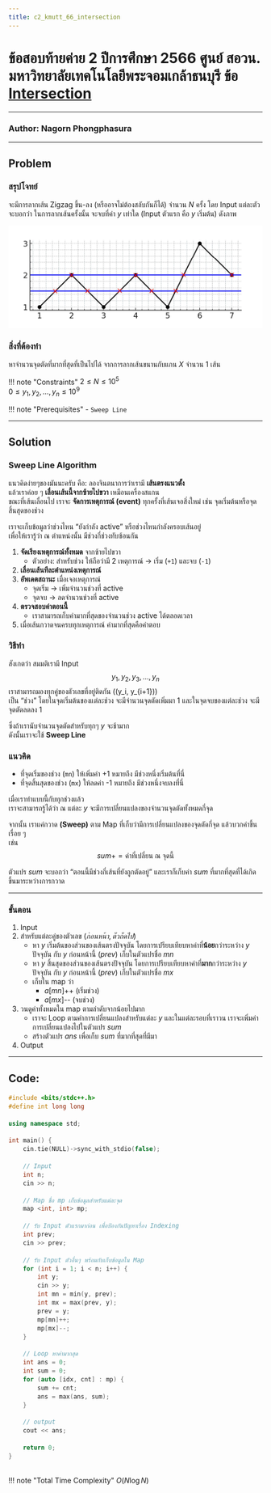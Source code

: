 ```yaml
---
title: c2_kmutt_66_intersection
---
```

# ข้อสอบท้ายค่าย 2 ปีการศึกษา 2566 ศูนย์ สอวน. มหาวิทยาลัยเทคโนโลยีพระจอมเกล้าธนบุรี ข้อ [Intersection](https://grader.gchan.moe/problemset/c2_st66_intersection/)
---
### Author: Nagorn Phongphasura
---

## Problem 

### สรุปโจทย์
จะมีการลากเส้น Zigzag ขึ้น-ลง (หรืออาจไม่ต้องสลับกันก็ได้) จำนวน $N$ ครั้ง โดย Input แต่ละตัว จะบอกว่า ในการลากเส้นครั้งนั้น จะจบที่ค่า $y$ เท่าใด (Input ตัวแรก คือ $y$ เริ่มต้น) ดังภาพ

<img src="/assets/images/sweepline.png" class="floodfill">

### สิ่งที่ต้องทำ
หาจำนวนจุดตัดที่มากที่สุดที่เป็นไปได้ จากการลากเส้นขนานกับแกน $X$ จำนวน 1 เส้น

!!! note "Constraints"
    $2 \leq N \leq 10^5$<br>
    $0 \leq y_1,y_2,...,y_n \leq 10^9$

!!! note "Prerequisites"
    - `Sweep Line`

---

## Solution
### Sweep Line Algorithm
แนวคิดง่ายๆของมันนะครับ คือ:
ลองจินตนาการว่าเรามี **เส้นตรงแนวตั้ง**  
แล้วเราค่อย ๆ **เลื่อนเส้นนี้จากซ้ายไปขวา** เหมือนเครื่องสแกน  
ขณะที่เส้นเลื่อนไป เราจะ **จัดการเหตุการณ์ (event)** ทุกครั้งที่เส้นเจอสิ่งใหม่ เช่น จุดเริ่มต้นหรือจุดสิ้นสุดของช่วง  

เราจะเก็บข้อมูลว่าช่วงไหน “ยังกำลัง active” หรือช่วงไหนกำลังครอบเส้นอยู่  
เพื่อให้เรารู้ว่า ณ ตำแหน่งนั้น มีช่วงกี่ช่วงทับซ้อนกัน

1. **จัดเรียงเหตุการณ์ทั้งหมด** จากซ้ายไปขวา 
    - ตัวอย่าง: สำหรับช่วง ให้ถือว่ามี 2 เหตุการณ์ → เริ่ม (`+1`) และจบ (`-1`)
2. **เลื่อนเส้นทีละตำแหน่งเหตุการณ์**  
3. **อัพเดตสถานะ** เมื่อเจอเหตุการณ์
    - จุดเริ่ม → เพิ่มจำนวนช่วงที่ active
    - จุดจบ → ลดจำนวนช่วงที่ active
4. **ตรวจสอบค่าตอนนี้**  
    - เราสามารถเก็บค่ามากที่สุดของจำนวนช่วง active ได้ตลอดเวลา
5. เมื่อเส้นกวาดจนครบทุกเหตุการณ์ ค่ามากที่สุดคือคำตอบ

### วิธีทำ
สังเกตว่า สมมติเรามี Input
$$
y_1, y_2, y_3, \dots, y_n
$$
เราสามารถมองทุกคู่ของตัวเลขที่อยู่ติดกัน \((y_i, y_{i+1})\)  
เป็น “ช่วง” โดยในจุดเริ่มต้นของแต่ละช่วง จะมีจำนวนจุดตัดเพิ่มมา 1 และในจุดจบของแต่ละช่วง จะมีจุดตัดลดลง 1

ซึ่งถ้าเรานับจำนวนจุดตัดสำหรับทุกๆ $y$ จะช้ามาก  
ดังนั้นเราจะใช้ **Sweep Line**

### แนวคิด

- ที่จุดเริ่มของช่วง (`mn`) ให้เพิ่มค่า +1 
  หมายถึง มีช่วงหนึ่งเริ่มต้นที่นี่
- ที่จุดสิ้นสุดของช่วง (`mx`) ให้ลดค่า -1 
  หมายถึง มีช่วงหนึ่งจบลงที่นี่

เมื่อเราทำแบบนี้กับทุกช่วงแล้ว  
เราจะสามารถรู้ได้ว่า ณ แต่ละ $y$ จะมีการเปลี่ยนแปลงของจำนวนจุดตัดทั้งหมดกี่จุด  

จากนั้น เราแค่กวาด **(Sweep)** ตาม Map ที่เก็บว่ามีการเปลี่ยนแปลงของจุดตัดกี่จุด
แล้วบวกค่าขึ้นเรื่อย ๆ  
เช่น  
$$
sum += \text{ค่าที่เปลี่ยน ณ จุดนี้}
$$

ตัวแปร $sum$ จะบอกว่า “ตอนนี้มีช่วงกี่เส้นที่ยังถูกตัดอยู่” และเราก็เก็บค่า $sum$ ที่มากที่สุดที่ได้เกิดขึ้นมาระหว่างการกวาด

---

### ขั้นตอน
1. Input
2. สำหรับแต่ละคู่ของตัวเลข $(ก่อนหน้า, ตัวถัดไป)$
    - หา $y$ เริ่มต้นของส่วนของเส้นตรงปัจจุบัน โดยการเปรียบเทียบหาค่าที่**น้อย**กว่าระหว่าง $y$ ปัจจุบัน กับ $y$ ก่อนหน้านี้ $(prev)$ เก็บในตัวแปรชื่อ $mn$
    - หา $y$ สิ้นสุดของส่วนของเส้นตรงปัจจุบัน โดยการเปรียบเทียบหาค่าที่**มาก**กว่าระหว่าง $y$ ปัจจุบัน กับ $y$ ก่อนหน้านี้ $(prev)$ เก็บในตัวแปรชื่อ $mx$
    - เก็บใน map ว่า  
        - $a[mn]$++ (เริ่มช่วง)  
        - $a[mx]$-- (จบช่วง)  
3. วนดูค่าทั้งหมดใน map ตามลำดับจากน้อยไปมาก  
    - เราจะ Loop ตามค่าการเปลี่ยนแปลงสำหรับแต่ละ $y$ และในแต่ละรอบที่เราวน เราจะเพิ่มค่าการเปลี่ยนแปลงไปในตัวแปร $sum$ 
    - สร้างตัวแปร $ans$ เพื่อเก็บ $sum$ ที่มากที่สุดที่มีมา
4. Output

---

## Code: 

```cpp title="c2_kmutt_66_intersection.cpp"
#include <bits/stdc++.h>
#define int long long

using namespace std;

int main() {
    cin.tie(NULL)->sync_with_stdio(false);

    // Input
    int n;
    cin >> n;

    // Map ชื่อ mp เก็บข้อมูลสำหรับแต่ละจุด
    map <int, int> mp;

    // รับ Input ตัวแรกมาก่อน เพื่อป้องกันปัญหาเรื่อง Indexing
    int prev;
    cin >> prev;

    // รับ Input ตัวอื่นๆ พร้อมกับเก็บข้อมูลใน Map
    for (int i = 1; i < n; i++) {
        int y;
        cin >> y;
        int mn = min(y, prev);
        int mx = max(prev, y);
        prev = y;
        mp[mn]++;
        mp[mx]--;
    }
    
    // Loop หาค่ามากสุด
    int ans = 0;
    int sum = 0;
    for (auto [idx, cnt] : mp) {
        sum += cnt;
        ans = max(ans, sum);
    }

    // output
    cout << ans;

    return 0;
}



```
!!! note "Total Time Complexity"
    $O(N \log N)$
